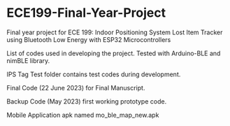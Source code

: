 # ECE199-Final-Year-Project
Final year project for ECE 199: Indoor Positioning System Lost Item Tracker using Bluetooth Low Energy with ESP32 Microcontrollers

List of codes used in developing the project. Tested with Arduino-BLE and nimBLE library.

IPS Tag Test folder contains test codes during development.

Final Code (22 June 2023) for Final Manuscript.

Backup Code (May 2023) first working prototype code.

Mobile Application apk named mo_ble_map_new.apk
